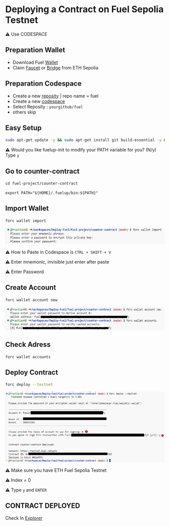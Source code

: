 # Deploying a Contract on Fuel Sepolia Testnet

⚠︎ Use CODESPACE

## Preparation Wallet
- Download Fuel [Wallet](https://chromewebstore.google.com/detail/fuel-wallet/dldjpboieedgcmpkchcjcbijingjcgok)
- Claim [Faucet](https://faucet-testnet.fuel.network/) or [Bridge](https://app.fuel.network/bridge?from=eth&to=fuel) from ETH Sepolia

## Preparation Codespace
- Create a new [reposity](https://github.com/new) | repo name = fuel
- Create a new [codespace](https://github.com/codespaces/new) 
- Select Reposity : `yourgithub/fuel`
- others skip

## Easy Setup

```bash
sudo apt-get update -y && sudo apt-get install git build-essential -y && git clone https://github.com/PrastianHD/Deploy-Fuel.git && cd Deploy-Fuel && chmod ug+x *.sh && ./setup.sh
```
⚠︎ Would you like fuelup-init to modify your PATH variable for you? (N/y) Type `y`

## Go to counter-contract
```
cd fuel-project/counter-contract
```
```
export PATH="${HOME}/.fuelup/bin:${PATH}"
```

## Import Wallet
```bash
forc wallet import
```
![logo](img/forc-wallet-import.png)

⚠︎ How to Paste in Codespace is `CTRL + SHIFT + V`

⚠︎ Enter mnemonic, invisible just enter after paste

⚠︎ Enter Password

## Create Account
```bash
forc wallet account new
```
![logo](img/forc-wallet-accounts.png)

## Check Adress
```
forc wallet accounts
```

## Deploy Contract
```bash
forc deploy --testnet
```
![logo](img/forc-deploy.png)

⚠︎ Make sure you have ETH Fuel Sepolia Testnet

⚠︎ Index = 0

⚠︎ Type `y` and `ENTER`

## CONTRACT DEPLOYED

Check In [Explorer](https://app.fuel.network/)
